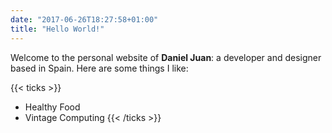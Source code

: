 ```yaml
---
date: "2017-06-26T18:27:58+01:00"
title: "Hello World!"
---
```


Welcome to the personal website of **Daniel Juan**: a developer and designer based in Spain. Here are some things I like:

{{< ticks >}}
* Healthy Food
* Vintage Computing
{{< /ticks >}}
